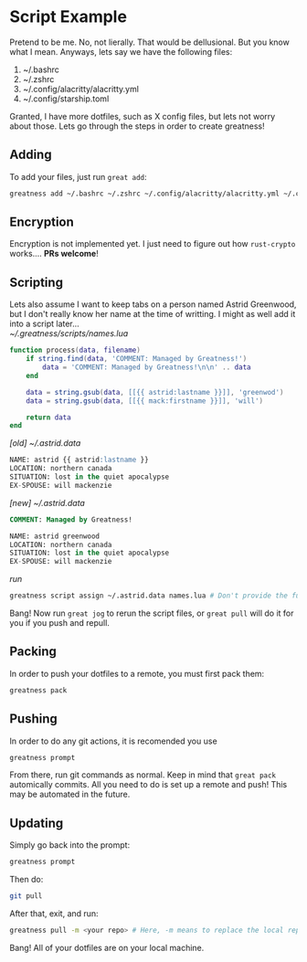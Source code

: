 # Script Example
Pretend to be me. No, not lierally. That would be dellusional. But you know what I mean. Anyways, lets say we have the following files:
1. ~/.bashrc
2. ~/.zshrc
3. ~/.config/alacritty/alacritty.yml
4. ~/.config/starship.toml

Granted, I have more dotfiles, such as X config files, but lets not worry about those. Lets go through the steps in order to create greatness!

## Adding
To add your files, just run `great add`:
```bash
greatness add ~/.bashrc ~/.zshrc ~/.config/alacritty/alacritty.yml ~/.config/starship.toml
```

## Encryption
Encryption is not implemented yet. I just need to figure out how `rust-crypto` works.... **PRs welcome**!

## Scripting
Lets also assume I want to keep tabs on a person named Astrid Greenwood, but I don't really know her name at the time of writting. I might as well add it into a script later...  
*~/.greatness/scripts/names.lua*
```lua
function process(data, filename)
    if string.find(data, 'COMMENT: Managed by Greatness!')
        data = 'COMMENT: Managed by Greatness!\n\n' .. data
    end

    data = string.gsub(data, [[{{ astrid:lastname }}]], 'greenwod')
    data = string.gsub(data, [[{{ mack:firstname }}]], 'will')

    return data
end
```
*[old] ~/.astrid.data*
```sql
NAME: astrid {{ astrid:lastname }}
LOCATION: northern canada
SITUATION: lost in the quiet apocalypse
EX-SPOUSE: will mackenzie
```
*[new] ~/.astrid.data*
```sql
COMMENT: Managed by Greatness!

NAME: astrid greenwood
LOCATION: northern canada
SITUATION: lost in the quiet apocalypse
EX-SPOUSE: will mackenzie
```

*run*
```bash
greatness script assign ~/.astrid.data names.lua # Don't provide the full name to the script file
```

Bang! Now run `great jog` to rerun the script files, or `great pull` will do it for you if you push and repull.

## Packing
In order to push your dotfiles to a remote, you must first pack them:
```bash
greatness pack
```

## Pushing
In order to do any git actions, it is recomended you use
```bash
greatness prompt
```

From there, run git commands as normal. Keep in mind that `great pack` automically commits. All you need to do is set up a remote and push! This may be automated in the future.

## Updating
Simply go back into the prompt:
```bash
greatness prompt
```

Then do:
```bash
git pull
```

After that, exit, and run:
```bash
greatness pull -m <your repo> # Here, -m means to replace the local repo with the stuff found in the remote.
```

Bang! All of your dotfiles are on your local machine.


